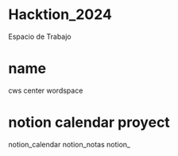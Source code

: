 # Hacktion_2024
Espacio de Trabajo 
# name #
cws center wordspace
# notion calendar proyect #
notion_calendar
notion_notas
notion_